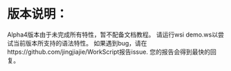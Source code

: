 # 版本说明：
Alpha4版本由于未完成所有特性，暂不配备文档教程。
请运行wsi demo.ws以尝试当前版本所支持的语法特性。
如果遇到bug，请在https://github.com/jingjiajie/WorkScript报告issue.
您的报告会得到最快的回复。
